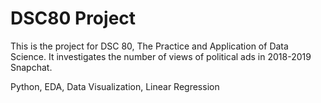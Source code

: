 # DSC80 Project

This is the project for DSC 80, The Practice and Application of Data Science. It investigates the number of views of political ads in 2018-2019 Snapchat.

Python, EDA, Data Visualization, Linear Regression
